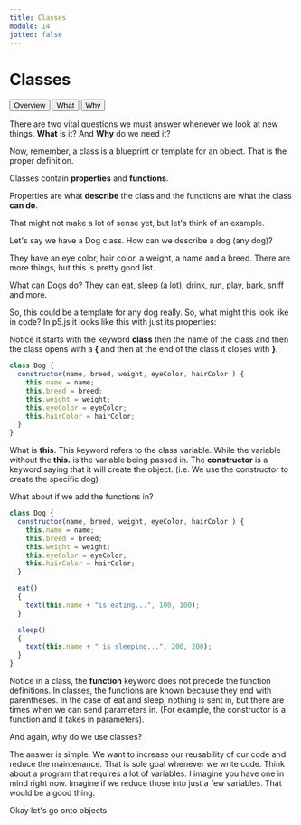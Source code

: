 ```yaml
---
title: Classes
module: 14
jotted: false
---
```



# Classes

<div class="tab">
  <button class="tablinks active" onclick="openTab(event, 'Overview')">Overview</button>
  <button class="tablinks" onclick="openTab(event, 'What')">What</button>
  <button class="tablinks" onclick="openTab(event, 'Why')">Why</button>
 
</div>

<div id="Overview" class="tabcontent" style="display:block"  >
<div class="tabhtml" markdown="1">

There are two vital questions we must answer whenever we look at new things. **What** is it?  And **Why** do we need it?

</div>
</div>
<div id="What" class="tabcontent">
<div class="tabhtml" markdown="1">

Now, remember, a class is a blueprint or template for an object.  That is the proper definition.  

Classes contain **properties** and **functions**.  

Properties are what **describe** the class and the functions are what the class **can do**.

That might not make a lot of sense yet, but let's think of an example.

Let's say we have a Dog class.  How can we describe a dog (any dog)?

They have an eye color, hair color, a weight, a name and a breed.  There are more things, but this is pretty good list.

What can Dogs do?  They can eat, sleep (a lot), drink, run, play, bark, sniff and more.

So, this could be a template for any dog really.  So, what might this look like in code?  In p5.js it looks like this with just its properties:

Notice it starts with the keyword **class** then the name of the class and then the class opens with a **{** and then at the end of the class it closes with **}**.

```js
class Dog {
  constructor(name, breed, weight, eyeColor, hairColor ) {
    this.name = name;
    this.breed = breed;
    this.weight = weight;
    this.eyeColor = eyeColor;
    this.hairColor = hairColor;
  }
}
```

What is **this**.  This keyword refers to the class variable.  While the variable without the **this.** is the variable being passed in.  The **constructor** is a keyword saying that it will create the object.  (i.e. We use the constructor to create the specific dog)

What about if we add the functions in?


```js
class Dog {
  constructor(name, breed, weight, eyeColor, hairColor ) {
    this.name = name;
    this.breed = breed;
    this.weight = weight;
    this.eyeColor = eyeColor;
    this.hairColor = hairColor;
  }

  eat()
  {
    text(this.name + "is eating...", 100, 100);
  }

  sleep()
  {
    text(this.name + " is sleeping...", 200, 200);
  }
}
```

Notice in a class, the **function** keyword does not precede the function definitions.  In classes, the functions are known because they end with parentheses.  In the case of eat and sleep, nothing is sent in, but there are times when we can send parameters in.  (For example, the constructor is a function and it takes in parameters).
</div>
</div>
<div id="Why" class="tabcontent">
<div class="tabhtml" markdown="1">

And again, why do we use classes?

The answer is simple.  We want to increase our reusability of our code and reduce the maintenance.  That is sole goal whenever we write code.  Think about a program that requires a lot of variables. I imagine you have one in mind right now. Imagine if we reduce those into just a few variables.  That would be a good thing.

Okay let's go onto objects.

</div>
</div>